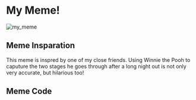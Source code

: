 # My Meme!

![my_meme](https://user-images.githubusercontent.com/101376063/157794719-bd6e49ab-0b4c-4613-895e-ec2256844fa6.png)

## Meme Insparation 
This meme is inspred by one of my close friends. Using Winnie the Pooh to caputure the two stages he goes through after a long night out is not only very accurate, but hilarious too! 

## Meme Code

